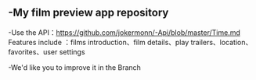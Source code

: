 -My film preview app repository
-
-Use the API：https://github.com/jokermonn/-Api/blob/master/Time.md
Features include ：films introduction、film details、play trailers、location、favorites、user settings

-We'd like you to improve it in the Branch
